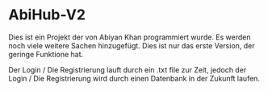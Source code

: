 # AbiHub-V2

Dies ist ein Projekt der von Abiyan Khan programmiert wurde.
Es werden noch viele weitere Sachen hinzugefügt. Dies ist nur das erste Version, der geringe Funktione hat.

Der Login / Die Registrierung lauft durch ein .txt file zur Zeit, jedoch der Login / Die Registrierung wird durch einen Datenbank in der Zukunft laufen.
